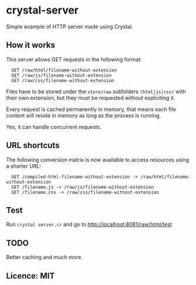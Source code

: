 # crystal-server

Simple example of HTTP server made using Crystal.

## How it works

This server allows GET requests in the following format:

```
  GET /raw/html/filename-without-extension
  GET /raw/js/filename-without-extension
  GET /raw/css/filename-without-extension
```

Files have to be stored under the `store/raw` subfolders `(html|js|css)` with their own extension, but they must be requested without expliciting it.

Every request is cached permanently in memory, that means each file content will reside in memory as long as the process is running.

Yes, it can handle concurrent requests.

## URL shortcuts

The following conversion matrix is now available to access resources using a shorter URL:

```
  GET /compiled-html-filename-without-extension -> /raw/html/filename-without-extension
  GET /filename.js -> /raw/js/filename-without-extension
  GET /filename.css -> /raw/css/filename-without-extension
```

## Test

Run `crystal server.cr` and go to [http://localhost:8081/raw/html/test](http://localhost:8081/raw/html/test)

## TODO

Better caching and much more.

## Licence: MIT
